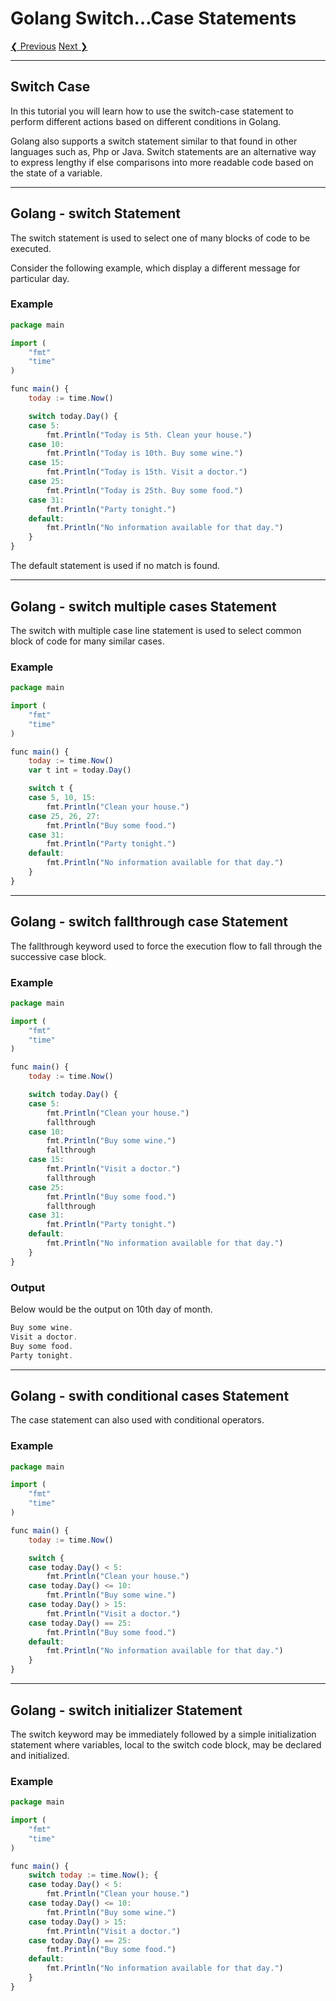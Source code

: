 # Golang Switch…Case Statements

[❮ Previous](https://www.golangprograms.com/golang-if-else-statements.html) [Next ❯](https://www.golangprograms.com/for-range-loops.html)

---

## Switch Case

In this tutorial you will learn how to use the switch-case statement to perform different actions based on different conditions in Golang.

Golang also supports a switch statement similar to that found in other languages such as, Php or Java. Switch statements are an alternative way to express lengthy if else comparisons into more readable code based on the state of a variable.

---

## Golang - switch Statement

The switch statement is used to select one of many blocks of code to be executed.

Consider the following example, which display a different message for particular day.

### Example

```jsx
package main

import (
	"fmt"
	"time"
)

func main() {
	today := time.Now()

	switch today.Day() {
	case 5:
		fmt.Println("Today is 5th. Clean your house.")
	case 10:
		fmt.Println("Today is 10th. Buy some wine.")
	case 15:
		fmt.Println("Today is 15th. Visit a doctor.")
	case 25:
		fmt.Println("Today is 25th. Buy some food.")
	case 31:
		fmt.Println("Party tonight.")
	default:
		fmt.Println("No information available for that day.")
	}
}
```

The default statement is used if no match is found.

---

## Golang - switch multiple cases Statement

The switch with multiple case line statement is used to select common block of code for many similar cases.

### Example

```jsx
package main

import (
	"fmt"
	"time"
)

func main() {
	today := time.Now()
	var t int = today.Day()

	switch t {
	case 5, 10, 15:
		fmt.Println("Clean your house.")
	case 25, 26, 27:
		fmt.Println("Buy some food.")
	case 31:
		fmt.Println("Party tonight.")
	default:
		fmt.Println("No information available for that day.")
	}
}
```

---

## Golang - switch fallthrough case Statement

The fallthrough keyword used to force the execution flow to fall through the successive case block.

### Example

```jsx
package main

import (
	"fmt"
	"time"
)

func main() {
	today := time.Now()

	switch today.Day() {
	case 5:
		fmt.Println("Clean your house.")
		fallthrough
	case 10:
		fmt.Println("Buy some wine.")
		fallthrough
	case 15:
		fmt.Println("Visit a doctor.")
		fallthrough
	case 25:
		fmt.Println("Buy some food.")
		fallthrough
	case 31:
		fmt.Println("Party tonight.")
	default:
		fmt.Println("No information available for that day.")
	}
}
```

### Output

Below would be the output on 10th day of month.

```jsx
Buy some wine.
Visit a doctor.
Buy some food.
Party tonight.
```

---

## Golang - swith conditional cases Statement

The case statement can also used with conditional operators.

### Example

```jsx
package main

import (
	"fmt"
	"time"
)

func main() {
	today := time.Now()

	switch {
	case today.Day() < 5:
		fmt.Println("Clean your house.")
	case today.Day() <= 10:
		fmt.Println("Buy some wine.")
	case today.Day() > 15:
		fmt.Println("Visit a doctor.")
	case today.Day() == 25:
		fmt.Println("Buy some food.")
	default:
		fmt.Println("No information available for that day.")
	}
}
```

---

## Golang - switch initializer Statement

The switch keyword may be immediately followed by a simple initialization statement where variables, local to the switch code block, may be declared and initialized.

### Example

```jsx
package main

import (
	"fmt"
	"time"
)

func main() {
	switch today := time.Now(); {
	case today.Day() < 5:
		fmt.Println("Clean your house.")
	case today.Day() <= 10:
		fmt.Println("Buy some wine.")
	case today.Day() > 15:
		fmt.Println("Visit a doctor.")
	case today.Day() == 25:
		fmt.Println("Buy some food.")
	default:
		fmt.Println("No information available for that day.")
	}
}
```
